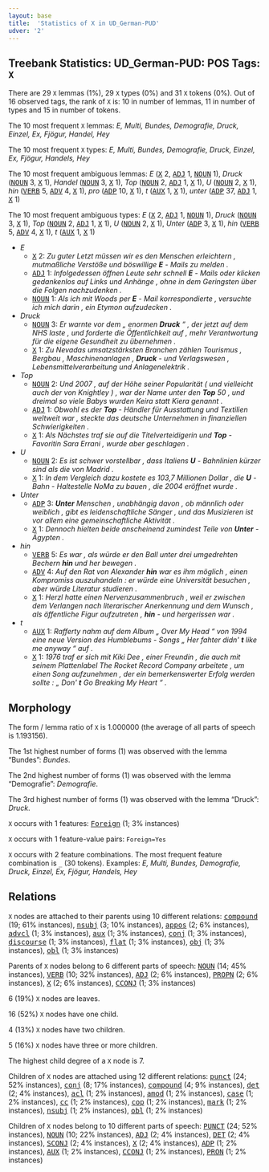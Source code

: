 ```yaml
---
layout: base
title:  'Statistics of X in UD_German-PUD'
udver: '2'
---
```


## Treebank Statistics: UD_German-PUD: POS Tags: `X`

There are 29 `X` lemmas (1%), 29 `X` types (0%) and 31 `X` tokens (0%).
Out of 16 observed tags, the rank of `X` is: 10 in number of lemmas, 11 in number of types and 15 in number of tokens.

The 10 most frequent `X` lemmas: <em>E, Multi, Bundes, Demografie, Druck, Einzel, Ex, Fjögur, Handel, Hey</em>

The 10 most frequent `X` types:  <em>E, Multi, Bundes, Demografie, Druck, Einzel, Ex, Fjögur, Handels, Hey</em>

The 10 most frequent ambiguous lemmas: <em>E</em> (<tt><a href="de_pud-pos-X.html">X</a></tt> 2, <tt><a href="de_pud-pos-ADJ.html">ADJ</a></tt> 1, <tt><a href="de_pud-pos-NOUN.html">NOUN</a></tt> 1), <em>Druck</em> (<tt><a href="de_pud-pos-NOUN.html">NOUN</a></tt> 3, <tt><a href="de_pud-pos-X.html">X</a></tt> 1), <em>Handel</em> (<tt><a href="de_pud-pos-NOUN.html">NOUN</a></tt> 3, <tt><a href="de_pud-pos-X.html">X</a></tt> 1), <em>Top</em> (<tt><a href="de_pud-pos-NOUN.html">NOUN</a></tt> 2, <tt><a href="de_pud-pos-ADJ.html">ADJ</a></tt> 1, <tt><a href="de_pud-pos-X.html">X</a></tt> 1), <em>U</em> (<tt><a href="de_pud-pos-NOUN.html">NOUN</a></tt> 2, <tt><a href="de_pud-pos-X.html">X</a></tt> 1), <em>hin</em> (<tt><a href="de_pud-pos-VERB.html">VERB</a></tt> 5, <tt><a href="de_pud-pos-ADV.html">ADV</a></tt> 4, <tt><a href="de_pud-pos-X.html">X</a></tt> 1), <em>pro</em> (<tt><a href="de_pud-pos-ADP.html">ADP</a></tt> 10, <tt><a href="de_pud-pos-X.html">X</a></tt> 1), <em>t</em> (<tt><a href="de_pud-pos-AUX.html">AUX</a></tt> 1, <tt><a href="de_pud-pos-X.html">X</a></tt> 1), <em>unter</em> (<tt><a href="de_pud-pos-ADP.html">ADP</a></tt> 37, <tt><a href="de_pud-pos-ADJ.html">ADJ</a></tt> 1, <tt><a href="de_pud-pos-X.html">X</a></tt> 1)

The 10 most frequent ambiguous types:  <em>E</em> (<tt><a href="de_pud-pos-X.html">X</a></tt> 2, <tt><a href="de_pud-pos-ADJ.html">ADJ</a></tt> 1, <tt><a href="de_pud-pos-NOUN.html">NOUN</a></tt> 1), <em>Druck</em> (<tt><a href="de_pud-pos-NOUN.html">NOUN</a></tt> 3, <tt><a href="de_pud-pos-X.html">X</a></tt> 1), <em>Top</em> (<tt><a href="de_pud-pos-NOUN.html">NOUN</a></tt> 2, <tt><a href="de_pud-pos-ADJ.html">ADJ</a></tt> 1, <tt><a href="de_pud-pos-X.html">X</a></tt> 1), <em>U</em> (<tt><a href="de_pud-pos-NOUN.html">NOUN</a></tt> 2, <tt><a href="de_pud-pos-X.html">X</a></tt> 1), <em>Unter</em> (<tt><a href="de_pud-pos-ADP.html">ADP</a></tt> 3, <tt><a href="de_pud-pos-X.html">X</a></tt> 1), <em>hin</em> (<tt><a href="de_pud-pos-VERB.html">VERB</a></tt> 5, <tt><a href="de_pud-pos-ADV.html">ADV</a></tt> 4, <tt><a href="de_pud-pos-X.html">X</a></tt> 1), <em>t</em> (<tt><a href="de_pud-pos-AUX.html">AUX</a></tt> 1, <tt><a href="de_pud-pos-X.html">X</a></tt> 1)


* <em>E</em>
  * <tt><a href="de_pud-pos-X.html">X</a></tt> 2: <em>Zu guter Letzt müssen wir es den Menschen erleichtern , mutmaßliche Verstöße und böswillige <b>E</b> - Mails zu melden .</em>
  * <tt><a href="de_pud-pos-ADJ.html">ADJ</a></tt> 1: <em>Infolgedessen öffnen Leute sehr schnell <b>E</b> - Mails oder klicken gedankenlos auf Links und Anhänge , ohne in dem Geringsten über die Folgen nachzudenken .</em>
  * <tt><a href="de_pud-pos-NOUN.html">NOUN</a></tt> 1: <em>Als ich mit Woods per <b>E</b> - Mail korrespondierte , versuchte ich mich darin , ein Etymon aufzudecken .</em>
* <em>Druck</em>
  * <tt><a href="de_pud-pos-NOUN.html">NOUN</a></tt> 3: <em>Er warnte vor dem „ enormen <b>Druck</b> “ , der jetzt auf dem NHS laste , und forderte die Öffentlichkeit auf , mehr Verantwortung für die eigene Gesundheit zu übernehmen .</em>
  * <tt><a href="de_pud-pos-X.html">X</a></tt> 1: <em>Zu Nevadas umsatzstärksten Branchen zählen Tourismus , Bergbau , Maschinenanlagen , <b>Druck</b> - und Verlagswesen , Lebensmittelverarbeitung und Anlagenelektrik .</em>
* <em>Top</em>
  * <tt><a href="de_pud-pos-NOUN.html">NOUN</a></tt> 2: <em>Und 2007 , auf der Höhe seiner Popularität ( und vielleicht auch der von Knightley ) , war der Name unter den <b>Top</b> 50 , und dreimal so viele Babys wurden Keira statt Kiera genannt .</em>
  * <tt><a href="de_pud-pos-ADJ.html">ADJ</a></tt> 1: <em>Obwohl es der <b>Top</b> - Händler für Ausstattung und Textilien weltweit war , steckte das deutsche Unternehmen in finanziellen Schwierigkeiten .</em>
  * <tt><a href="de_pud-pos-X.html">X</a></tt> 1: <em>Als Nächstes traf sie auf die Titelverteidigerin und <b>Top</b> - Favoritin Sara Errani , wurde aber geschlagen .</em>
* <em>U</em>
  * <tt><a href="de_pud-pos-NOUN.html">NOUN</a></tt> 2: <em>Es ist schwer vorstellbar , dass Italiens <b>U</b> - Bahnlinien kürzer sind als die von Madrid .</em>
  * <tt><a href="de_pud-pos-X.html">X</a></tt> 1: <em>In dem Vergleich dazu kostete es 103,7 Millionen Dollar , die <b>U</b> - Bahn - Haltestelle NoMa zu bauen , die 2004 eröffnet wurde .</em>
* <em>Unter</em>
  * <tt><a href="de_pud-pos-ADP.html">ADP</a></tt> 3: <em><b>Unter</b> Menschen , unabhängig davon , ob männlich oder weiblich , gibt es leidenschaftliche Sänger , und das Musizieren ist vor allem eine gemeinschaftliche Aktivität .</em>
  * <tt><a href="de_pud-pos-X.html">X</a></tt> 1: <em>Dennoch hielten beide anscheinend zumindest Teile von <b>Unter</b> - Ägypten .</em>
* <em>hin</em>
  * <tt><a href="de_pud-pos-VERB.html">VERB</a></tt> 5: <em>Es war , als würde er den Ball unter drei umgedrehten Bechern <b>hin</b> und her bewegen .</em>
  * <tt><a href="de_pud-pos-ADV.html">ADV</a></tt> 4: <em>Auf den Rat von Alexander <b>hin</b> war es ihm möglich , einen Kompromiss auszuhandeln : er würde eine Universität besuchen , aber würde Literatur studieren .</em>
  * <tt><a href="de_pud-pos-X.html">X</a></tt> 1: <em>Herzl hatte einen Nervenzusammenbruch , weil er zwischen dem Verlangen nach literarischer Anerkennung und dem Wunsch , als öffentliche Figur aufzutreten , <b>hin</b> - und hergerissen war .</em>
* <em>t</em>
  * <tt><a href="de_pud-pos-AUX.html">AUX</a></tt> 1: <em>Rafferty nahm auf dem Album „ Over My Head “ von 1994 eine neue Version des Humblebums - Songs „ Her fahter didn' <b>t</b> like me anyway “ auf .</em>
  * <tt><a href="de_pud-pos-X.html">X</a></tt> 1: <em>1976 traf er sich mit Kiki Dee , einer Freundin , die auch mit seinem Plattenlabel The Rocket Record Company arbeitete , um einen Song aufzunehmen , der ein bemerkenswerter Erfolg werden sollte : „ Don' <b>t</b> Go Breaking My Heart “ .</em>

## Morphology

The form / lemma ratio of `X` is 1.000000 (the average of all parts of speech is 1.193156).

The 1st highest number of forms (1) was observed with the lemma “Bundes”: <em>Bundes</em>.

The 2nd highest number of forms (1) was observed with the lemma “Demografie”: <em>Demografie</em>.

The 3rd highest number of forms (1) was observed with the lemma “Druck”: <em>Druck</em>.

`X` occurs with 1 features: <tt><a href="de_pud-feat-Foreign.html">Foreign</a></tt> (1; 3% instances)

`X` occurs with 1 feature-value pairs: `Foreign=Yes`

`X` occurs with 2 feature combinations.
The most frequent feature combination is `_` (30 tokens).
Examples: <em>E, Multi, Bundes, Demografie, Druck, Einzel, Ex, Fjögur, Handels, Hey</em>


## Relations

`X` nodes are attached to their parents using 10 different relations: <tt><a href="de_pud-dep-compound.html">compound</a></tt> (19; 61% instances), <tt><a href="de_pud-dep-nsubj.html">nsubj</a></tt> (3; 10% instances), <tt><a href="de_pud-dep-appos.html">appos</a></tt> (2; 6% instances), <tt><a href="de_pud-dep-advcl.html">advcl</a></tt> (1; 3% instances), <tt><a href="de_pud-dep-aux.html">aux</a></tt> (1; 3% instances), <tt><a href="de_pud-dep-conj.html">conj</a></tt> (1; 3% instances), <tt><a href="de_pud-dep-discourse.html">discourse</a></tt> (1; 3% instances), <tt><a href="de_pud-dep-flat.html">flat</a></tt> (1; 3% instances), <tt><a href="de_pud-dep-obj.html">obj</a></tt> (1; 3% instances), <tt><a href="de_pud-dep-obl.html">obl</a></tt> (1; 3% instances)

Parents of `X` nodes belong to 6 different parts of speech: <tt><a href="de_pud-pos-NOUN.html">NOUN</a></tt> (14; 45% instances), <tt><a href="de_pud-pos-VERB.html">VERB</a></tt> (10; 32% instances), <tt><a href="de_pud-pos-ADJ.html">ADJ</a></tt> (2; 6% instances), <tt><a href="de_pud-pos-PROPN.html">PROPN</a></tt> (2; 6% instances), <tt><a href="de_pud-pos-X.html">X</a></tt> (2; 6% instances), <tt><a href="de_pud-pos-CCONJ.html">CCONJ</a></tt> (1; 3% instances)

6 (19%) `X` nodes are leaves.

16 (52%) `X` nodes have one child.

4 (13%) `X` nodes have two children.

5 (16%) `X` nodes have three or more children.

The highest child degree of a `X` node is 7.

Children of `X` nodes are attached using 12 different relations: <tt><a href="de_pud-dep-punct.html">punct</a></tt> (24; 52% instances), <tt><a href="de_pud-dep-conj.html">conj</a></tt> (8; 17% instances), <tt><a href="de_pud-dep-compound.html">compound</a></tt> (4; 9% instances), <tt><a href="de_pud-dep-det.html">det</a></tt> (2; 4% instances), <tt><a href="de_pud-dep-acl.html">acl</a></tt> (1; 2% instances), <tt><a href="de_pud-dep-amod.html">amod</a></tt> (1; 2% instances), <tt><a href="de_pud-dep-case.html">case</a></tt> (1; 2% instances), <tt><a href="de_pud-dep-cc.html">cc</a></tt> (1; 2% instances), <tt><a href="de_pud-dep-cop.html">cop</a></tt> (1; 2% instances), <tt><a href="de_pud-dep-mark.html">mark</a></tt> (1; 2% instances), <tt><a href="de_pud-dep-nsubj.html">nsubj</a></tt> (1; 2% instances), <tt><a href="de_pud-dep-obl.html">obl</a></tt> (1; 2% instances)

Children of `X` nodes belong to 10 different parts of speech: <tt><a href="de_pud-pos-PUNCT.html">PUNCT</a></tt> (24; 52% instances), <tt><a href="de_pud-pos-NOUN.html">NOUN</a></tt> (10; 22% instances), <tt><a href="de_pud-pos-ADJ.html">ADJ</a></tt> (2; 4% instances), <tt><a href="de_pud-pos-DET.html">DET</a></tt> (2; 4% instances), <tt><a href="de_pud-pos-SCONJ.html">SCONJ</a></tt> (2; 4% instances), <tt><a href="de_pud-pos-X.html">X</a></tt> (2; 4% instances), <tt><a href="de_pud-pos-ADP.html">ADP</a></tt> (1; 2% instances), <tt><a href="de_pud-pos-AUX.html">AUX</a></tt> (1; 2% instances), <tt><a href="de_pud-pos-CCONJ.html">CCONJ</a></tt> (1; 2% instances), <tt><a href="de_pud-pos-PRON.html">PRON</a></tt> (1; 2% instances)


